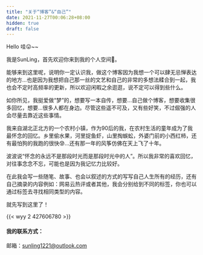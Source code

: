 ```yaml
---
title: "关于“博客”&“自己”"
date: 2021-11-27T00:06:28+08:00
hidden: true
draft: false
---
```


Hello  哇😛~~

我是SunLing，首先欢迎你来到我的个人空间👏。

能够来到这里呢，说明你一定认识我，做这个博客因为我想一个可以肆无忌惮表达的地方...也是因为我想把自己那一丝的文艺和自己的非常的多想法糅合到一起，我也会不定时高频率的更新，所以欢迎闲暇之余逛逛，说不定可以得到些什么。

如你所见，我挺爱做“梦”的，想要写一本自传，想要...自己做个博客，想要收集很多回忆，想要...很多人都在身边。尽管这些遥不可及，又有些好笑，不过倔强的人会尽量去靠近这些事情。

我来自湖北正北方的一个农村小镇，作为90后的我，在农村生活的童年成为了我最怀念的回忆。乡里偷水果，河里捉鱼虾，山里掏蜈蚣，外婆门前的小西红柿，还有最怕狗的我跑的很快😰...还有那一年的风筝仿佛在天上飞了十年。

波波说“怀念的永远不是那段时光而是那段时光中的人”。所以我非常的喜欢回忆，对往事念念不忘，可能也是因为我记忆力比较好。

在此我会写一些随笔、故事、也会以叙述的方式的写写自己人生所有的经历，还有自己摘录的内容例如：网易云热评或者其他，我会分别给到不同的标签，你也可以通过标签去寻找相同类型的内容。

就先写到这里了！

{{< wyy 2 427606780 >}}



#### 我的联系方式：

邮箱：sunling1221@outlook.com

